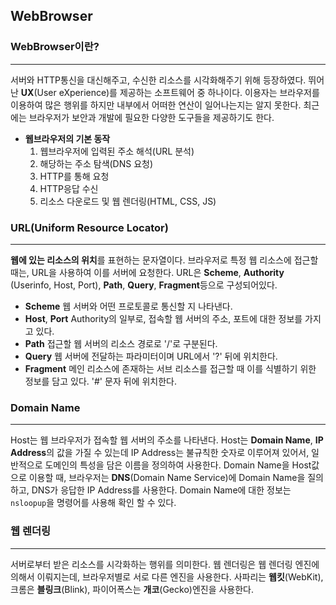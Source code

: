 ## WebBrowser
### WebBrowser이란?
---
서버와 HTTP통신을 대신해주고, 수신한 리소스를 시각화해주기 위해 등장하였다. 뛰어난 **UX**(User eXperience)를 제공하는 소프트웨어 중 하나이다. 이용자는 브라우저를 이용하여 많은 행위를 하지만 내부에서 어떠한 연산이 일어나는지는 알지 못한다. 최근에는 브라우저가 보안과 개발에 필요한 다양한 도구들을 제공하기도 한다.
* **웹브라우저의 기본 동작**
  1. 웹브라우저에 입력된 주소 해석(URL 분석)
  2. 해당하는 주소 탐색(DNS 요청)
  3. HTTP를 통해 요청
  4. HTTP응답 수신
  5. 리소스 다운로드 및 웹 렌더링(HTML, CSS, JS)
### URL(Uniform Resource Locator)
---
**웹에 있는 리소스의 위치**를 표현하는 문자열이다. 브라우저로 특정 웹 리소스에 접근할 때는, URL을 사용하여 이를 서버에 요청한다. URL은 **Scheme**, **Authority** (Userinfo, Host, Port), **Path**, **Query**, **Fragment**등으로 구성되어있다. 
* **Scheme**
  웹 서버와 어떤 프로토콜로 통신할 지 나타낸다.
* **Host**, **Port**
  Authority의 일부로, 접속할 웹 서버의 주소, 포트에 대한 정보를 가지고 있다.
* **Path**
  접근할 웹 서버의 리소스 경로로 '/'로 구분된다.
* **Query**
  웹 서버에 전달하는 파라미터이며 URL에서 '?' 뒤에 위치한다.
* **Fragment**
  메인 리소스에 존재하는 서브 리소스를 접근할 때 이를 식별하기 위한 정보를 담고 있다. '#' 문자 뒤에 위치한다.
### Domain Name
---
Host는 웹 브라우저가 접속할 웹 서버의 주소를 나타낸다. Host는 **Domain Name**, **IP Address**의 값을 가질 수 있는데 IP Address는 불규칙한 숫자로 이루어져 있어서, 일반적으로 도메인의 특성을 담은 이름을 정의하여 사용한다. Domain Name을 Host값으로 이용할 때, 브라우저는 **DNS**(Domain Name Service)에 Domain Name을 질의하고, DNS가 응답한 IP Address를 사용한다. Domain Name에 대한 정보는 `nsloopup`을 명령어를 사용해 확인 할 수 있다.
### 웹 렌더링
---
서버로부터 받은 리소스를 시각화하는 행위를 의미한다. 웹 렌더링은 웹 렌더링 엔진에 의해서 이뤄지는데, 브라우저별로 서로 다른 엔진을 사용한다. 사파리는 **웹킷**(WebKit), 크롬은 **블링크**(Blink), 파이어폭스는 **개코**(Gecko)엔진을 사용한다. 